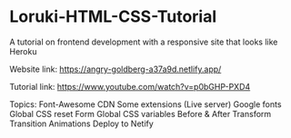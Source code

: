 # Loruki-HTML-CSS-Tutorial
A tutorial on frontend development with a responsive site that looks like Heroku

Website link:
    https://angry-goldberg-a37a9d.netlify.app/

Tutorial link:
    https://www.youtube.com/watch?v=p0bGHP-PXD4

Topics:
    Font-Awesome CDN
    Some extensions (Live server)
    Google fonts
    Global CSS reset
    Form
    Global CSS variables
    Before & After
    Transform
    Transition
    Animations
    Deploy to Netify

